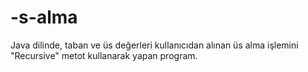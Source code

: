 # -s-alma
Java dilinde, taban ve üs değerleri kullanıcıdan alınan üs alma işlemini "Recursive" metot kullanarak yapan program.

